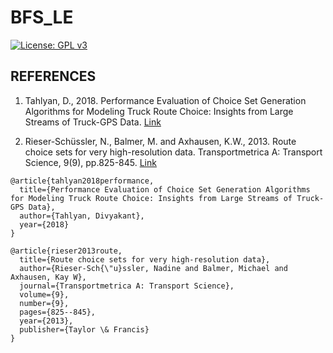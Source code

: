 # BFS_LE
[![License: GPL v3](https://img.shields.io/badge/License-GPLv3-blue.svg)](https://www.gnu.org/licenses/gpl-3.0)
## REFERENCES 

1. Tahlyan, D., 2018. Performance Evaluation of Choice Set Generation Algorithms for Modeling Truck Route Choice: Insights from Large Streams of Truck-GPS Data. [Link](https://scholarcommons.usf.edu/etd/7649/)

2. Rieser-Schüssler, N., Balmer, M. and Axhausen, K.W., 2013. Route choice sets for very high-resolution data. Transportmetrica A: Transport Science, 9(9), pp.825-845. [Link](https://www.tandfonline.com/doi/full/10.1080/18128602.2012.671383)


```
@article{tahlyan2018performance,
  title={Performance Evaluation of Choice Set Generation Algorithms for Modeling Truck Route Choice: Insights from Large Streams of Truck-GPS Data},
  author={Tahlyan, Divyakant},
  year={2018}
}
```


```
@article{rieser2013route,
  title={Route choice sets for very high-resolution data},
  author={Rieser-Sch{\"u}ssler, Nadine and Balmer, Michael and Axhausen, Kay W},
  journal={Transportmetrica A: Transport Science},
  volume={9},
  number={9},
  pages={825--845},
  year={2013},
  publisher={Taylor \& Francis}
}
```
